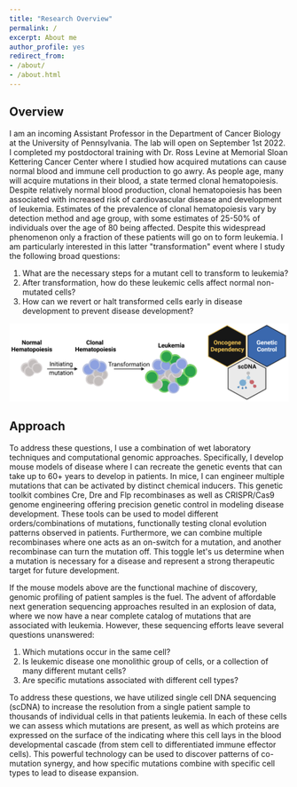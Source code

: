 ```yaml
---
title: "Research Overview"
permalink: /
excerpt: About me
author_profile: yes
redirect_from:
- /about/
- /about.html
---
```

 
## Overview
I am an incoming Assistant Professor in the Department of Cancer Biology at the University of Pennsylvania. The lab will open on September 1st 2022. I completed my postdoctoral training with Dr. Ross Levine at Memorial Sloan Kettering Cancer Center where I studied how acquired mutations can cause normal blood and immune cell production to go awry. As people age, many will acquire mutations in their blood, a state termed clonal hematopoiesis. Despite relatively normal blood production, clonal hematopoiesis has been associated with increased risk of cardiovascular disease and development of leukemia. Estimates of the prevalence of clonal hematopoiesis vary by detection method and age group, with some estimates of 25-50% of individuals over the age of 80 being affected. Despite this widespread phenomenon only a fraction of these patients will go on to form leukemia. I am particularly interested in this latter "transformation" event where I study the following broad questions:

1. What are the necessary steps for a mutant cell to transform to leukemia?
2. After transformation, how do these leukemic cells affect normal non-mutated cells?
3. How can we revert or halt transformed cells early in disease development to prevent disease development?

![Twitter pic](./images/Twitter_Banner2.png) 

## Approach
To address these questions, I use a combination of wet laboratory techniques and computational genomic approaches. Specifically, I develop mouse models of disease where I can recreate the genetic events that can take up to 60+ years to develop in patients. In mice, I can engineer multiple mutations that can be activated by distinct chemical inducers. This genetic toolkit combines Cre, Dre and Flp recombinases as well as CRISPR/Cas9 genome engineering offering precision genetic control in modeling disease development. These tools can be used to model different orders/combinations of mutations, functionally testing clonal evolution patterns observed in patients. Furthermore, we can combine multiple recombinases where one acts as an on-switch for a mutation, and another recombinase can turn the mutation off. This toggle let's us determine when a mutation is necessary for a disease and represent a strong therapeutic target for future development.

If the mouse models above are the functional machine of discovery, genomic profiling of patient samples is the fuel. The advent of affordable next generation sequencing approaches resulted in an explosion of data, where we now have a near complete catalog of mutations that are associated with leukemia.  However, these sequencing efforts leave several questions unanswered:
1. Which mutations occur in the same cell?
2. Is leukemic disease one monolithic group of cells, or a collection of many different mutant cells?
3. Are specific mutations associated with different cell types?

To address these questions, we have utilized single cell DNA sequencing (scDNA) to increase the resolution from a single patient sample to thousands of individual cells in that patients leukemia.  In each of these cells we can assess which mutations are present, as well as which proteins are expressed on the surface of the indicating where this cell lays in the blood developmental cascade (from stem cell to differentiated immune effector cells).  This powerful technology can be used to discover patterns of co-mutation synergy, and how specific mutations combine with specific cell types to lead to disease expansion.